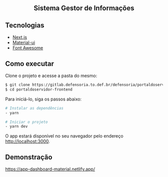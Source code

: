 <h2 align="center">Sistema Gestor de Informações</h2>

## Tecnologias
- [Next.js](https://nextjs.org/)
- [Material-ui](https://mui.com/)
- [Font Awesome](https://fontawesome.com/)

## Como executar

Clone o projeto e acesse a pasta do mesmo:

```bash
$ git clone https://gitlab.defensoria.to.def.br/defensoria/portaldoservidor-frontend.git
$ cd portaldoservidor-frontend
```

Para iniciá-lo, siga os passos abaixo:

```bash
# Instalar as dependências
- yarn

# Iniciar o projeto
- yarn dev

```

O app estará disponível no seu navegador pelo endereço [http://localhost:3000](http://localhost:3000).

## Demonstração

https://app-dashboard-material.netlify.app/
